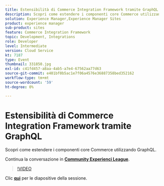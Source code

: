 ```yaml
---
title: Estensibilità di Commerce Integration Framework tramite GraphQL
description: Scopri come estendere i componenti core Commerce utilizzando GraphQL. Questa sessione è stata distribuita come parte dell’evento Contenuto Adobe Developers Live.
solution: Experience Manager,Experience Manager Sites
product: experience manager
sub-product: sites
feature: Commerce Integration Framework
topic: Development, Integrations
role: Developer
level: Intermediate
version: Cloud Service
kt: 7187
type: Event
thumbnail: 331850.jpg
exl-id: c41fd457-a8aa-4ab5-a7e4-67562aa77d63
source-git-commit: e401bf0b5ac1e7f06a4576e36887358bed352162
workflow-type: tm+mt
source-wordcount: '59'
ht-degree: 0%

---
```


# Estensibilità di Commerce Integration Framework tramite GraphQL

Scopri come estendere i componenti core Commerce utilizzando GraphQL.

Continua la conversazione in **[Community Experienci League](https://adobe.ly/36Yd3v6)**.

>[!VIDEO](https://video.tv.adobe.com/v/331850/?quality=12&learn=on&hidetitle=true)

Clic **[qui](/help/adobe-developers-live/assets/cif-extensibility-graphql.pdf)** per le diapositive della sessione.
